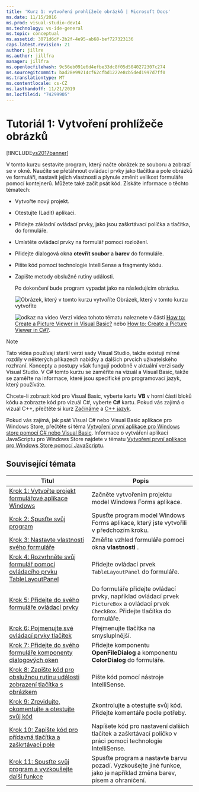 ```yaml
---
title: 'Kurz 1: vytvoření prohlížeče obrázků | Microsoft Docs'
ms.date: 11/15/2016
ms.prod: visual-studio-dev14
ms.technology: vs-ide-general
ms.topic: conceptual
ms.assetid: 3071d6df-2b2f-4e95-ab68-bef727323136
caps.latest.revision: 21
author: jillre
ms.author: jillfra
manager: jillfra
ms.openlocfilehash: 9c56eb091e6d4efbe33dc8f05d5040272307c274
ms.sourcegitcommit: bad28e99214cf62cfbd1222e8cb5ded1997d7ff0
ms.translationtype: MT
ms.contentlocale: cs-CZ
ms.lasthandoff: 11/21/2019
ms.locfileid: "74299905"
---
```

# <a name="tutorial-1-create-a-picture-viewer"></a>Tutoriál 1: Vytvoření prohlížeče obrázků
[!INCLUDE[vs2017banner](../includes/vs2017banner.md)]

V tomto kurzu sestavíte program, který načte obrázek ze souboru a zobrazí se v okně. Naučíte se přetáhnout ovládací prvky jako tlačítka a pole obrázků ve formuláři, nastavit jejich vlastnosti a plynule změnit velikost formuláře pomocí kontejnerů. Můžete také začít psát kód. Získáte informace o těchto tématech:

- Vytvořte nový projekt.

- Otestujte (Ladit) aplikaci.

- Přidejte základní ovládací prvky, jako jsou zaškrtávací políčka a tlačítka, do formuláře.

- Umístěte ovládací prvky na formulář pomocí rozložení.

- Přidejte dialogová okna **otevřít soubor** a **barev** do formuláře.

- Pište kód pomocí technologie IntelliSense a fragmenty kódu.

- Zapište metody obslužné rutiny události.

  Po dokončení bude program vypadat jako na následujícím obrázku.

  ![Obrázek, který v tomto kurzu vytvoříte](../ide/media/express-pictureviewerdone.png "Express_PictureViewerDone") Obrázek, který v tomto kurzu vytvoříte

  ![odkaz na video](../data-tools/media/playvideo.gif "PlayVideo") Verzi videa tohoto tématu naleznete v části [How to: Create a Picture Viewer in Visual Basic?](https://go.microsoft.com/fwlink/?LinkId=205207) nebo [How to: Create a Picture Viewer in C#?](https://go.microsoft.com/fwlink/?LinkId=205198).

> [!NOTE]
> Tato videa používají starší verzi sady Visual Studio, takže existují mírné rozdíly v některých příkazech nabídky a dalších prvcích uživatelského rozhraní. Koncepty a postupy však fungují podobně v aktuální verzi sady Visual Studio. V C# tomto kurzu se zaměříte na vizuál a Visual Basic, takže se zaměřte na informace, které jsou specifické pro programovací jazyk, který používáte.
>
> Chcete-li zobrazit kód pro Visual Basic, vyberte kartu **VB** v horní části bloků kódu a zobrazte kód pro vizuál C#, vyberte **C#** kartu. Pokud vás zajímá o vizuál C++, přečtěte si kurz [Začínáme](../misc/getting-started-with-visual-cpp-in-visual-studio-2015.md) a [ C++ jazyk](http://www.cplusplus.com/doc/tutorial/).
>
> Pokud vás zajímá, jak psát Visual C# nebo Visual Basic aplikace pro Windows Store, přečtěte si téma [Vytvoření první aplikace pro Windows store pomocí C# nebo Visual Basic](https://msdn.microsoft.com/library/windows/apps/hh974581.aspx). Informace o vytváření aplikací JavaScriptu pro Windows Store najdete v tématu [Vytvoření první aplikace pro Windows Store pomocí JavaScriptu](https://msdn.microsoft.com/library/windows/apps/br211385.aspx).

## <a name="related-topics"></a>Související témata

|Titul|Popis|
|-----------|-----------------|
|[Krok 1: Vytvořte projekt formulářové aplikace Windows](../ide/step-1-create-a-windows-forms-application-project.md)|Začněte vytvořením projektu model Windows Forms aplikace.|
|[Krok 2: Spusťte svůj program](../ide/step-2-run-your-program.md)|Spusťte program model Windows Forms aplikace, který jste vytvořili v předchozím kroku.|
|[Krok 3: Nastavte vlastnosti svého formuláře](../ide/step-3-set-your-form-properties.md)|Změňte vzhled formuláře pomocí okna **vlastnosti** .|
|[Krok 4: Rozvrhněte svůj formulář pomocí ovládacího prvku TableLayoutPanel](../ide/step-4-lay-out-your-form-with-a-tablelayoutpanel-control.md)|Přidejte ovládací prvek `TableLayoutPanel` do formuláře.|
|[Krok 5: Přidejte do svého formuláře ovládací prvky](../ide/step-5-add-controls-to-your-form.md)|Do formuláře přidejte ovládací prvky, například ovládací prvek `PictureBox` a ovládací prvek `CheckBox`. Přidejte tlačítka do formuláře.|
|[Krok 6: Pojmenujte své ovládací prvky tlačítek](../ide/step-6-name-your-button-controls.md)|Přejmenujte tlačítka na smysluplnější.|
|[Krok 7: Přidejte do svého formuláře komponenty dialogových oken](../ide/step-7-add-dialog-components-to-your-form.md)|Přidejte komponentu **OpenFileDialog** a komponentu **ColorDialog** do formuláře.|
|[Krok 8: Zapište kód pro obslužnou rutinu události zobrazení tlačítka s obrázkem](../ide/step-8-write-code-for-the-show-a-picture-button-event-handler.md)|Pište kód pomocí nástroje IntelliSense.|
|[Krok 9: Zrevidujte, okomentujte a otestujte svůj kód](../ide/step-9-review-comment-and-test-your-code.md)|Zkontrolujte a otestujte svůj kód. Přidejte komentáře podle potřeby.|
|[Krok 10: Zapište kód pro přídavná tlačítka a zaškrtávací pole](../ide/step-10-write-code-for-additional-buttons-and-a-check-box.md)|Napíšete kód pro nastavení dalších tlačítek a zaškrtávací políčko v práci pomocí technologie IntelliSense.|
|[Krok 11: Spusťte svůj program a vyzkoušejte další funkce](../ide/step-11-run-your-program-and-try-other-features.md)|Spusťte program a nastavte barvu pozadí. Vyzkoušejte jiné funkce, jako je například změna barev, písem a ohraničení.|
